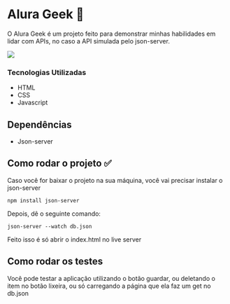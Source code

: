 # Alura Geek 📌

O Alura Geek é um projeto feito para demonstrar minhas habilidades em lidar com APIs, no caso a API simulada pelo json-server.

[![](https://mermaid.ink/img/pako:eNplkE1Ow0AMRq8y8opKKQfIolLaRN2AqGhWEBYm4zZDM-MyP0IoyWlYcJBejGkaJFC9svXeJ1lfBzVLghR2LX_UDVovyrwyIk72nLXBolgTHV7EfL7oH-k9KKdO36cvFuui7MXyRr7evjk2sylz7W0etmfxDxf_hby4K8qin4zlaKy6jeWanEPBTkiU7IYLX408gwQ0WY1Kxt-7M6rAN6SpgjSuEu2hgsoM0cPgeftpaki9DZSA5bBvIN1h6-IVjhI95Qr3FvWvQlJ5tveXZsaCEjiieWLWU3D4Ada_aE8?type=png)](https://mermaid.live/edit#pako:eNplkE1Ow0AMRq8y8opKKQfIolLaRN2AqGhWEBYm4zZDM-MyP0IoyWlYcJBejGkaJFC9svXeJ1lfBzVLghR2LX_UDVovyrwyIk72nLXBolgTHV7EfL7oH-k9KKdO36cvFuui7MXyRr7evjk2sylz7W0etmfxDxf_hby4K8qin4zlaKy6jeWanEPBTkiU7IYLX408gwQ0WY1Kxt-7M6rAN6SpgjSuEu2hgsoM0cPgeftpaki9DZSA5bBvIN1h6-IVjhI95Qr3FvWvQlJ5tveXZsaCEjiieWLWU3D4Ada_aE8)

### Tecnologias Utilizadas

* HTML
* CSS
* Javascript

## Dependências

* Json-server

## Como rodar o projeto ✅

Caso você for baixar o projeto na sua máquina, você vai precisar instalar o json-server

```
npm install json-server
```

Depois, dê o seguinte comando:

```
json-server --watch db.json
```

Feito isso é só abrir o index.html no live server

## Como rodar os testes

Você pode testar a aplicação utilizando o botão guardar, ou deletando o item no botão lixeira, ou só carregando a página que ela faz um get no db.json 
